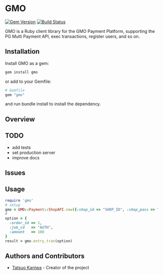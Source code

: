 GMO
====
[![Gem Version](https://badge.fury.io/rb/gmo.png)](https://rubygems.org/gems/gmo)
[![Build Status](https://travis-ci.org/t-k/gmo-payment-ruby.png)](https://travis-ci.org/t-k/gmo-payment-ruby)

GMO is a Ruby client library for the GMO Payment Platform, supporting the PG Multi Payment API, exec transactions, register users, and so on.

Installation
---

Install GMO as a gem:
```bash
gem install gmo
```

or add to your Gemfile:
```ruby
# Gemfile
gem "gmo"
```
and run bundle install to install the dependency.

Overview
---

TODO
---
* add tests
* set production server
* improve docs

Issues
---

Usage
---
```ruby
require 'gmo'
# setup
gmo = GMO::Payment::ShopAPI.new({:shop_id => "SHOP_ID", :shop_pass => "SHOP_PASS"})
#
option = {
  :order_id => 1,
  :job_cd   => "AUTH",
  :amount   => 100
}
result = gmo.entry_tran(option)
```

Authors and Contributors
---
* [Tatsuo Kaniwa](https://github.com/t-k) - Creator of the project
